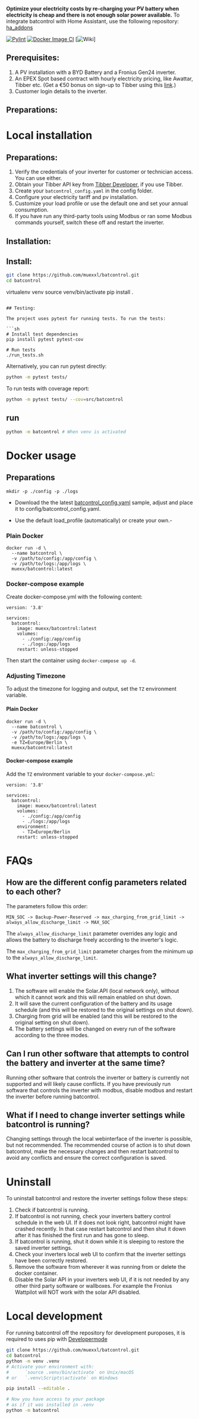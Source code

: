 **Optimize your electricity costs by re-charging your PV battery when electricity is cheap and there is not enough solar power available.**
To integrate batcontrol with Home Assistant, use the following repository: [ha_addons](https://github.com/muexxl/ha_addons/)

[![Pylint](https://github.com/muexxl/batcontrol/actions/workflows/pylint.yml/badge.svg?branch=main)](https://github.com/muexxl/batcontrol/actions/workflows/pylint.yml)
[![Docker Image CI](https://github.com/muexxl/batcontrol/actions/workflows/docker-image.yml/badge.svg?branch=main)](https://github.com/muexxl/batcontrol/actions/workflows/docker-image.yml)
[![Wiki](https://github.com/muexxl/batcontrol/wiki)]

## Prerequisites:

1. A PV installation with a BYD Battery and a Fronius Gen24 inverter.
2. An EPEX Spot based contract with hourly electricity pricing, like Awattar, Tibber etc. (Get a €50 bonus on sign-up to Tibber using this [link](https://invite.tibber.com/x8ci52nj).)
3. Customer login details to the inverter.

## Preparations:

# Local installation
## Preparations:
1. Verify the credentials of your inverter for customer or technician access. You can use either.
2. Obtain your Tibber API key from [Tibber Developer](https://developer.tibber.com/), if you use Tibber. 
3. Create your `batcontrol_config.yaml` in the config folder.
4. Configure your electricity tariff and pv installation.
5. Customize your load profile or use the default one and set your annual consumption.
6. If you have run any third-party tools using Modbus or ran some Modbus commands yourself, switch these off and restart the inverter.


## Installation:

## Install:
```sh
git clone https://github.com/muexxl/batcontrol.git
cd batcontrol
```


virtualenv venv
source venv/bin/activate
pip install .
```

## Testing:

The project uses pytest for running tests. To run the tests:

```sh
# Install test dependencies
pip install pytest pytest-cov

# Run tests
./run_tests.sh
```

Alternatively, you can run pytest directly:

```sh
python -m pytest tests/
```

To run tests with coverage report:

```sh
python -m pytest tests/ --cov=src/batcontrol
```

## run
```sh
python -m batcontrol # When venv is activated
```

# Docker usage

## Preparations

```
mkdir -p ./config -p ./logs
```

- Download the the latest [batcontrol_config.yaml](https://raw.githubusercontent.com/muexxl/batcontrol/refs/heads/main/config/batcontrol_config_dummy.yaml) sample, adjust and place it to config/batcontrol_config.yaml.

- Use the default load_profile (automatically) or create your own.-
### Plain Docker

```
docker run -d \
  --name batcontrol \
  -v /path/to/config:/app/config \
  -v /path/to/logs:/app/logs \
  muexx/batcontrol:latest
```

### Docker-compose example

Create docker-compose.yml with the following content:

```
version: '3.8'

services:
  batcontrol:
    image: muexx/batcontrol:latest
    volumes:
      - ./config:/app/config
      - ./logs:/app/logs
    restart: unless-stopped
```

Then start the container using `docker-compose up -d`.

### Adjusting Timezone

To adjust the timezone for logging and output, set the `TZ` environment variable.

#### Plain Docker

```
docker run -d \
  --name batcontrol \
  -v /path/to/config:/app/config \
  -v /path/to/logs:/app/logs \
  -e TZ=Europe/Berlin \
  muexx/batcontrol:latest
```

#### Docker-compose example

Add the `TZ` environment variable to your `docker-compose.yml`:

```
version: '3.8'

services:
  batcontrol:
    image: muexx/batcontrol:latest
    volumes:
      - ./config:/app/config
      - ./logs:/app/logs
    environment:
      - TZ=Europe/Berlin
    restart: unless-stopped
```

# FAQs

## How are the different config parameters related to each other?

The parameters follow this order:

`MIN_SOC -> Backup-Power-Reserved -> max_charging_from_grid_limit -> always_allow_discharge_limit -> MAX_SOC`

The `always_allow_discharge_limit` parameter overrides any logic and allows the battery to discharge freely according to the inverter's logic.

The `max_charging_from_grid_limit` parameter charges from the minimum up to the `always_allow_discharge_limit`.

## What inverter settings will this change?

1. The software will enable the Solar.API (local network only), without which it cannot work and this will remain enabled on shut down.
2. It will save the current configuration of the battery and its usage schedule (and this will be restored to the original settings on shut down).
3. Charging from grid will be enabled (and this will be restored to the original setting on shut down).
4. The battery settings will be changed on every run of the software according to the three modes.

## Can I run other software that attempts to control the battery and inverter at the same time?

Running other software that controls the inverter or battery is currently not supported and will likely cause conflicts. If you have previously run software that controls the inverter with modbus, disable modbus and restart the inverter before running batcontrol.

## What if I need to change inverter settings while batcontrol is running?

Changing settings through the local webinterface of the inverter is possible, but not recommended. 
The recommended course of action is to shut down batcontrol, make the necessary changes and then restart batcontrol to avoid any conflicts and ensure the correct configuration is saved.

# Uninstall

To uninstall batcontrol and restore the inverter settings follow these steps:
1. Check if batcontrol is running.
2. If batcontrol is not running, check your inverters battery control schedule in the web UI. If it does not look right, batcontrol might have crashed recently. In that case restart batcontrol and then shut it down after it has finished the first run and has gone to sleep.
3. If batcontrol is running, shut it down while it is sleeping to restore the saved inverter settings.
4. Check your inverters local web UI to confirm that the inverter settings have been correctly restored.
5. Remove the software from wherever it was running from or delete the docker container.
6. Disable the Solar API in your inverters web UI, if it is not needed by any other third party software or wallboxes. For example the Fronius Wattpilot will NOT work with the solar API disabled.

# Local development

For running batcontrol off the repository for development puroposes, it is required to uses pip with [Developermode](https://setuptools.pypa.io/en/latest/userguide/development_mode.html)

```sh
git clone https://github.com/muexxl/batcontrol.git
cd batcontrol
python -m venv .venv
# Activate your environment with:
#      `source .venv/bin/activate` on Unix/macOS
# or   `.venv\Scripts\activate` on Windows

pip install --editable . 

# Now you have access to your package
# as if it was installed in .venv
python -m batcontrol
```
